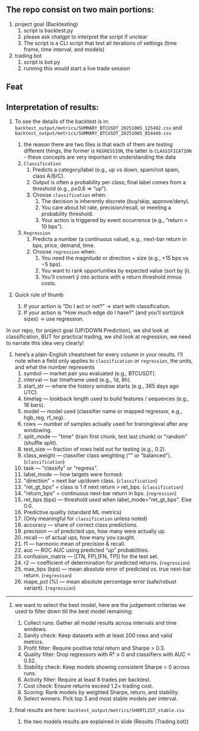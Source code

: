 ## The repo consist on two main portions:
1. project goal (Backtesting)
    1. script is backtest.py
    1. please ask chatgpt to interpret the script if unclear
    1. The script is a CLI script that test all iterations of settings (time frame, time interval, and models)
1. trading bot
    1. script is bot.py
    1. running this would start a live trade session

## Feat


## Interpretation of results:

1. To see the details of the backtest is in: `backtest_output/metrics/SUMMARY_BTCUSDT_20251005_125402.csv` and `backtest_output/metrics/SUMMARY_BTCUSDT_20251005_054449.csv`
    1. the reason there are two files is that each of them are testing different things, the former is `REGRESSION`, the latter is `CLASSIFICATION` - these concepts are very important in understanding the data
    1. `Classification`
        1. Predicts a category/label (e.g., up vs down, spam/not spam, class A/B/C).
        1. Output is often a probability per class; final label comes from a threshold (e.g., p≥0.6 ⇒ “up”).
        1. Choose `classification` when:
            1. The decision is inherently discrete (buy/skip, approve/deny).
            1. You care about hit rate, precision/recall, or meeting a probability threshold.
            1. Your action is triggered by event occurrence (e.g., “return > 10 bps”).
    1. `Regression`
        1. Predicts a number (a continuous value), e.g., next-bar return in bps, price, demand, time.
        1. Choose `regression` when:
            1. You need the magnitude or direction + size (e.g., +15 bps vs −5 bps).
            1. You want to rank opportunities by expected value (sort by ŷ).
            1. You’ll convert ŷ into actions with a return threshold minus costs.
    
1. Quick rule of thumb
    1. If your action is “Do I act or not?” → start with classification.
    1. If your action is “How much edge do I have?” (and you’ll sort/pick sizes) → use regression.

In our repo, for project goal (UP/DOWN Prediction), we shd look at classification, BUT for practical trading, we shd look at regression, we need to narrate this idea very clearly!

1. here’s a plain-English cheatsheet for every column in your results. I’ll note when a field only applies to `classification` or `regression`, the units, and what the number represents
    1. symbol — market pair you evaluated (e.g., BTCUSDT).
    1. interval — bar timeframe used (e.g., 1d, 8h).
    1. start_str — where the history window starts (e.g., 365 days ago UTC).
    1. timelag — lookback length used to build features / sequences (e.g., 16 bars).
    1. model — model used (classifier name or mapped regressor, e.g., hgb_reg, rf_reg).
    1. rows — number of samples actually used for training/eval after any windowing.
    1. split_mode — "time" (train first chunk, test last chunk) or "random" (shuffle split).
    1. test_size — fraction of rows held out for testing (e.g., 0.2).
    1. class_weight — classifier class weighting ("" or "balanced"). (`classification`)
    1. task — "classify" or "regress".
    1. label_mode — how targets were formed:
    1. "direction" = next bar up/down class. (`classification`)
    1. "ret_gt_bps" = class is 1 if next return > ret_bps. (`classification`)
    1. "return_bps" = continuous next-bar return in bps. (`regression`)
    1. ret_bps (bps) — threshold used when label_mode="ret_gt_bps". Else 0.0.
    1. Predictive quality (standard ML metrics)
    1. (Only meaningful for `classification` unless noted)
    1. accuracy — share of correct class predictions.
    1. precision — of predicted ups, how many were actually up.
    1. recall — of actual ups, how many you caught.
    1. f1 — harmonic mean of precision & recall.
    1. auc — ROC AUC using predicted “up” probabilities.
    1. confusion_matrix — [[TN, FP],[FN, TP]] for the test set.
    1. r2 — coefficient of determination for predicted returns. (`regression`)
    1. mae_bps (bps) — mean absolute error of predicted vs. true next-bar return. (`regression`)
    1. mape_pct (%) — mean absolute percentage error (safe/robust variant). (`regression`)

---

1. we want to select the best model, here are the judgement criterias we used to filter down till the best model remaining:
    1. Collect runs: Gather all model results across intervals and time windows.
    1. Sanity check: Keep datasets with at least 200 rows and valid metrics.
    1. Profit filter: Require positive total return and Sharpe > 0.3.
    1. Quality filter: Drop regressors with R² ≤ 0 and classifiers with AUC < 0.52.
    1. Stability check: Keep models showing consistent Sharpe > 0 across runs.
    1. Activity filter: Require at least 8 trades per backtest.
    1. Cost check: Ensure returns exceed 1.2× trading cost.
    1. Scoring: Rank models by weighted Sharpe, return, and stability.
    1. Select winners: Pick top 3 and most stable models per interval.


1. final results are here: `backtest_output/metrics/SHORTLIST_stable.csv`
    1. the two models results are explained in slide (Results (Trading bot))

